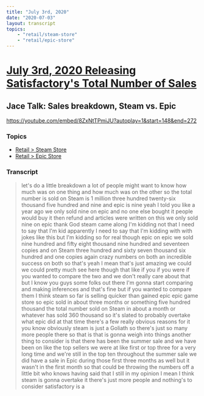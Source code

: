 ```yaml
---
title: "July 3rd, 2020"
date: "2020-07-03"
layout: transcript
topics: 
    - "retail/steam-store"
    - "retail/epic-store"
---
```

# [July 3rd, 2020 Releasing Satisfactory's Total Number of Sales](../2020-07-03.md)
## Jace Talk: Sales breakdown, Steam vs. Epic
https://youtube.com/embed/8ZxNtTPmiJU?autoplay=1&start=148&end=272
### Topics
* [Retail > Steam Store](../topics/retail/steam-store.md)
* [Retail > Epic Store](../topics/retail/epic-store.md)

### Transcript

> let's do a little breakdown a lot of
> people might want to know how much was
> on one thing and how much was on the
> other so the total number is sold on
> Steam is 1 million three hundred
> twenty-six thousand five hundred and
> nine and epic is nine yeah I told you
> like a year ago we only sold nine on
> epic and no one else bought it people
> would buy it then refund and articles
> were written on this we only sold nine
> on epic thank God steam came along I'm
> kidding
> not that I need to say that I'm kid
> apparently I need to say that I'm
> kidding with with jokes like this but
> I'm kidding so for real though epic on
> epic we sold nine hundred and fifty
> eight thousand nine hundred and
> seventeen copies and on Steam three
> hundred and sixty seven thousand six
> hundred and one copies again crazy
> numbers on both an incredible success on
> both so that's yeah I mean that's just
> amazing we could we could pretty much
> see here though that like if you if you
> were if you wanted to compare the two
> and we don't really care about that but
> I know you guys some folks out there I'm
> gonna start comparing and making
> inferences and that's fine but if you
> wanted to compare them I think steam so
> far is selling quicker than gained epic
> epic game store so epic sold in about
> three months or something
> five hundred thousand the total number
> sold on Steam in about a month or
> whatever has sold 360 thousand so it's
> slated to probably overtake what epic
> did at that time there's a few really
> obvious reasons for it you know
> obviously steam is just a Goliath so
> there's just so many more people there
> so that is that is gonna weigh into
> things another thing to consider is that
> there has been the summer sale and we
> have been on like the top sellers we
> were at like first or top three for a
> very long time and we're still in the
> top ten
> throughout the summer sale we did have a
> sale in Epic during those first three
> months as well but it wasn't in the
> first month so that could be throwing
> the numbers off a little bit who knows
> having said that I still in my opinion
> I mean I think steam is gonna overtake
> it there's just more people and
> nothing's to consider satisfactory is a
